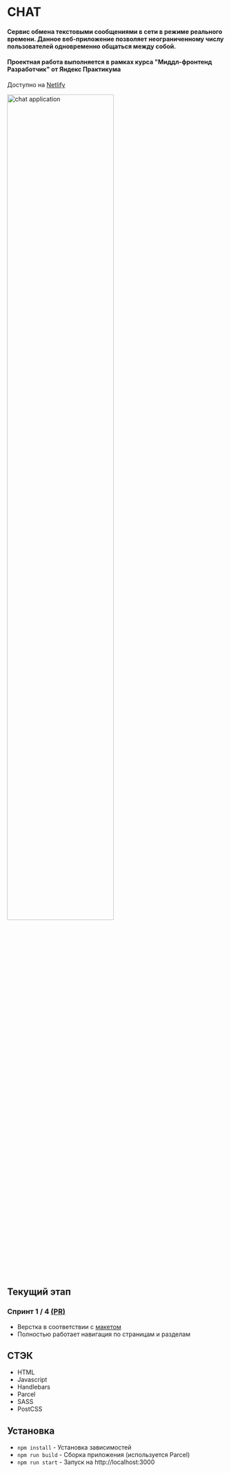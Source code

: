# CHAT

#### Сервис обмена текстовыми сообщениями в сети в режиме реального времени. Данное веб-приложение позволяет неограниченному числу пользователей одновременно общаться между собой.

#### Проектная работа выполняется в рамках курса "Миддл-фронтенд Разработчик" от Яндекс Практикума

Доступно на [Netlify](https://andreys.netlify.app/)

<a href="https://andreys.netlify.app/" target="_blank" rel="noopener noreferrer">
 <img src="https://i.ibb.co/2kXYxTk/desktop-chat.jpg" alt="chat application" width="70%" draggable="false" >
</a>

## Текущий этап

### Спринт 1 / 4 [(PR)](https)

- Верстка в соответствии с [макетом](https://ibb.co/x7V8WN7)
- Полностью работает навигация по страницам и разделам

## СТЭК

- HTML
- Javascript
- Handlebars
- Parcel
- SASS
- PostCSS

## Установка

- `npm install` - Установка зависимостей
- `npm run build` - Сборка приложения (используется Parcel)
- `npm run start` - Запуск на http://localhost:3000

